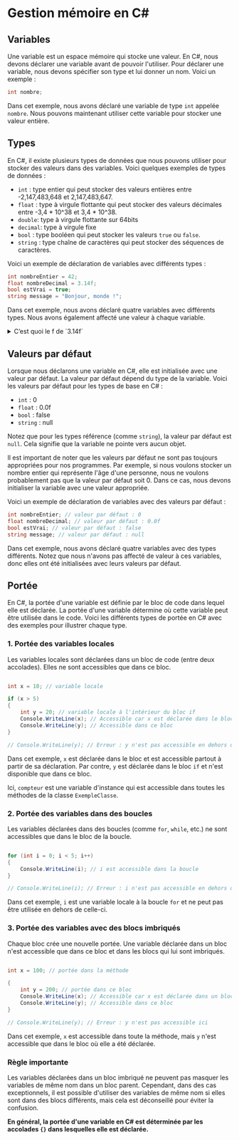 # Gestion mémoire en C#

## Variables

Une variable est un espace mémoire qui stocke une valeur. En C#, nous devons déclarer une variable avant de pouvoir
l'utiliser. Pour déclarer une variable, nous devons spécifier son type et lui donner un nom. Voici un exemple :

```csharp
int nombre;
```

Dans cet exemple, nous avons déclaré une variable de type `int` appelée `nombre`. Nous pouvons maintenant utiliser cette
variable pour stocker une valeur entière.

## Types

En C#, il existe plusieurs types de données que nous pouvons utiliser pour stocker des valeurs dans des variables. Voici
quelques exemples de types de données :

* `int` : type entier qui peut stocker des valeurs entières entre -2,147,483,648 et 2,147,483,647.
* `float` : type à virgule flottante qui peut stocker des valeurs décimales entre -3,4 \* 10^38 et 3,4 \* 10^38.
* `double`: type à virgule flottante sur 64bits
* `decimal`: type à virgule fixe
* `bool` : type booléen qui peut stocker les valeurs `true` ou `false`.
* `string` : type chaîne de caractères qui peut stocker des séquences de caractères.

Voici un exemple de déclaration de variables avec différents types :

```csharp
int nombreEntier = 42;
float nombreDecimal = 3.14f;
bool estVrai = true;
string message = "Bonjour, monde !";
```

Dans cet exemple, nous avons déclaré quatre variables avec différents types. Nous avons également affecté une valeur à
chaque variable.

<details>
<summary>C’est quoi le f de `3.14f`</summary>

Sans mettre le 'f', le compilateur part du principe qu’un nombre à virgule est de type `double`. Le 'f' indique que c’est
un float.
Pour le decimal, le suffixe est `e`...

</details>

## Valeurs par défaut

Lorsque nous déclarons une variable en C#, elle est initialisée avec une valeur par défaut. La valeur par défaut dépend
du type de la variable. Voici les valeurs par défaut pour les types de base en C# :

* `int` : 0
* `float` : 0.0f
* `bool` : false
* `string` : null

Notez que pour les types référence (comme `string`), la valeur par défaut est `null`. Cela signifie que la variable ne
pointe vers aucun objet.

Il est important de noter que les valeurs par défaut ne sont pas toujours appropriées pour nos programmes. Par exemple,
si nous voulons stocker un nombre entier qui représente l'âge d'une personne, nous ne voulons probablement pas que la
valeur par défaut soit 0. Dans ce cas, nous devons initialiser la variable avec une valeur appropriée.

Voici un exemple de déclaration de variables avec des valeurs par défaut :

```csharp
int nombreEntier; // valeur par défaut : 0
float nombreDecimal; // valeur par défaut : 0.0f
bool estVrai; // valeur par défaut : false
string message; // valeur par défaut : null
```

Dans cet exemple, nous avons déclaré quatre variables avec des types différents. Notez que nous n'avons pas affecté de
valeur à ces variables, donc elles ont été initialisées avec leurs valeurs par défaut.

## Portée

En C#, la portée d'une variable est définie par le bloc de code dans lequel elle est déclarée. La portée d'une variable
détermine où cette variable peut être utilisée dans le code. Voici les différents types de portée en C# avec des
exemples pour illustrer chaque type.

### 1. **Portée des variables locales**

Les variables locales sont déclarées dans un bloc de code (entre deux accolades). Elles
ne sont accessibles que dans ce bloc.

```csharp

int x = 10; // variable locale

if (x > 5)
{
    int y = 20; // variable locale à l'intérieur du bloc if
    Console.WriteLine(x); // Accessible car x est déclarée dans le bloc parent
    Console.WriteLine(y); // Accessible dans ce bloc
}

// Console.WriteLine(y); // Erreur : y n'est pas accessible en dehors du bloc if

```

Dans cet exemple, `x` est déclarée dans le bloc et est accessible partout à partir de sa déclaration. Par contre,
`y` est déclarée dans le bloc `if` et n'est disponible que dans ce bloc.

Ici, `compteur` est une variable d'instance qui est accessible dans toutes les méthodes de la classe `ExempleClasse`.

### 2. **Portée des variables dans des boucles**

Les variables déclarées dans des boucles (comme `for`, `while`, etc.) ne sont accessibles que dans le bloc de la boucle.

```csharp

for (int i = 0; i < 5; i++)
{
    Console.WriteLine(i); // i est accessible dans la boucle
}

// Console.WriteLine(i); // Erreur : i n'est pas accessible en dehors de la boucle

```

Dans cet exemple, `i` est une variable locale à la boucle `for` et ne peut pas être utilisée en dehors de celle-ci.

### 3. **Portée des variables avec des blocs imbriqués**

Chaque bloc crée une nouvelle portée. Une variable déclarée dans un bloc n'est accessible que dans ce bloc et dans les
blocs qui lui sont imbriqués.

```csharp

int x = 100; // portée dans la méthode

{
    int y = 200; // portée dans ce bloc
    Console.WriteLine(x); // Accessible car x est déclarée dans un bloc parent
    Console.WriteLine(y); // Accessible dans ce bloc
}

// Console.WriteLine(y); // Erreur : y n'est pas accessible ici

```

Dans cet exemple, `x` est accessible dans toute la méthode, mais `y` n'est accessible que dans le bloc où elle a été
déclarée.

### Règle importante

Les variables déclarées dans un bloc imbriqué ne peuvent pas masquer les variables de même nom dans un bloc parent.
Cependant, dans des cas exceptionnels, il est possible d'utiliser des variables de même nom si elles sont dans des blocs
différents, mais cela est déconseillé pour éviter la confusion.

**En général, la portée d'une variable en C# est déterminée par les accolades `{}` dans lesquelles elle est déclarée.**

